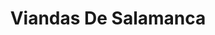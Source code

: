 ---
title: "Viandas De Salamanca"
url: /madrid/viandas-de-salamanca-calle-de-goya/
shop: Feinkost
---